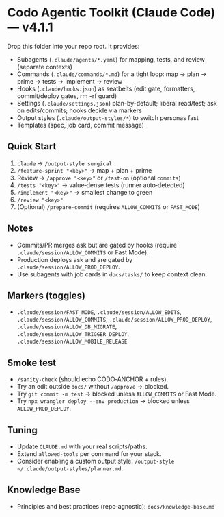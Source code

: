 # Codo Agentic Toolkit (Claude Code) — v4.1.1

Drop this folder into your repo root. It provides:
- Subagents (`.claude/agents/*.yaml`) for mapping, tests, and review (separate contexts)
- Commands (`.claude/commands/*.md`) for a tight loop: map → plan → prime → tests → implement → review
- Hooks (`.claude/hooks.json`) as seatbelts (edit gate, formatters, commit/deploy gates, rm -rf guard)
- Settings (`.claude/settings.json`) plan-by-default; liberal read/test; ask on edits/commits; hooks decide via markers
- Output styles (`.claude/output-styles/*`) to switch personas fast
- Templates (spec, job card, commit message)

## Quick Start
1) `claude` → `/output-style surgical`
2) `/feature-sprint "<key>"` → map + plan + prime
3) Review → `/approve "<key>"` or `/fast-on` (optional `commits`)
4) `/tests "<key>"` → value‑dense tests (runner auto‑detected)
5) `/implement "<key>"` → smallest change to green
6) `/review "<key>"`
7) (Optional) `/prepare-commit` (requires `ALLOW_COMMITS` or `FAST_MODE`)

## Notes
- Commits/PR merges ask but are gated by hooks (require `.claude/session/ALLOW_COMMITS` or Fast Mode).
- Production deploys ask and are gated by `.claude/session/ALLOW_PROD_DEPLOY`.
- Use subagents with job cards in `docs/tasks/` to keep context clean.

## Markers (toggles)
- `.claude/session/FAST_MODE`, `.claude/session/ALLOW_EDITS`, `.claude/session/ALLOW_COMMITS`, `.claude/session/ALLOW_PROD_DEPLOY`, `.claude/session/ALLOW_DB_MIGRATE`, `.claude/session/ALLOW_TRIGGER_DEPLOY`, `.claude/session/ALLOW_MOBILE_RELEASE`

## Smoke test
- `/sanity-check` (should echo CODO‑ANCHOR + rules).
- Try an edit outside `docs/` without `/approve` → blocked.
- Try `git commit -m test` → blocked unless `ALLOW_COMMITS` or Fast Mode.
- Try `npx wrangler deploy --env production` → blocked unless `ALLOW_PROD_DEPLOY`.

## Tuning
- Update `CLAUDE.md` with your real scripts/paths.
- Extend `allowed-tools` per command for your stack.
- Consider enabling a custom output style: `/output-style ~/.claude/output-styles/planner.md`.

## Knowledge Base
- Principles and best practices (repo‑agnostic): `docs/knowledge-base.md`
